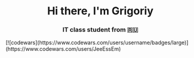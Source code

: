 <h1 align="center">Hi there, I'm Grigoriy
<h3 align="center">IT class student from 🇷🇺</h3>
[![codewars](https://www.codewars.com/users/username/badges/large)](https://www.codewars.com/users/JeeEssEm)
